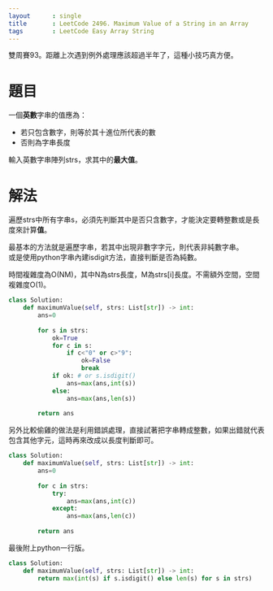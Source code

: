 ```yaml
--- 
layout      : single
title       : LeetCode 2496. Maximum Value of a String in an Array
tags        : LeetCode Easy Array String
---
```

雙周賽93。距離上次遇到例外處理應該超過半年了，這種小技巧真方便。  

# 題目
一個**英數**字串的值應為：  
- 若只包含數字，則等於其十進位所代表的數  
- 否則為字串長度  

輸入英數字串陣列strs，求其中的**最大值**。  

# 解法
遍歷strs中所有字串s，必須先判斷其中是否只含數字，才能決定要轉整數或是長度來計算**值**。  

最基本的方法就是遍歷字串，若其中出現非數字字元，則代表非純數字串。  
或是使用python字串內建isdigit方法，直接判斷是否為純數。  

時間複雜度為O(NM)，其中N為strs長度，M為strs[i]長度。不需額外空間，空間複雜度O(1)。  

```python
class Solution:
    def maximumValue(self, strs: List[str]) -> int:
        ans=0
        
        for s in strs:
            ok=True
            for c in s:
                if c<"0" or c>"9":
                    ok=False
                    break
            if ok: # or s.isdigit()
                ans=max(ans,int(s))
            else:
                ans=max(ans,len(s))
                
        return ans
```

另外比較偷雞的做法是利用錯誤處理，直接試著把字串轉成整數，如果出錯就代表包含其他字元，這時再來改成以長度判斷即可。  

```python
class Solution:
    def maximumValue(self, strs: List[str]) -> int:
        ans=0
        
        for c in strs:
            try:
                ans=max(ans,int(c))
            except:
                ans=max(ans,len(c))
                
        return ans
```

最後附上python一行版。  

```python
class Solution:
    def maximumValue(self, strs: List[str]) -> int:
        return max(int(s) if s.isdigit() else len(s) for s in strs)
```